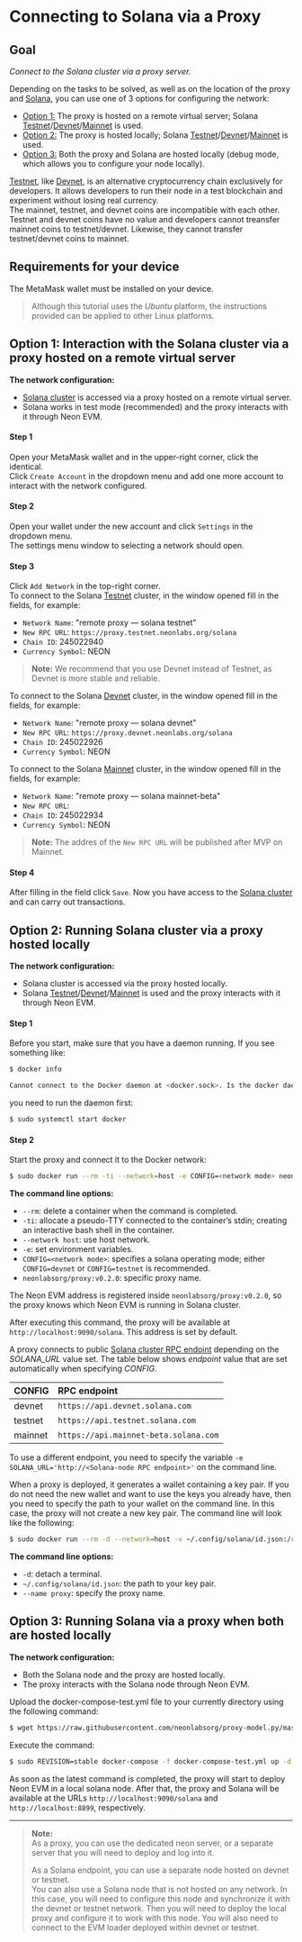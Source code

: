 # Connecting to Solana via a Proxy

## Goal
*Connect to the Solana cluster via a proxy server.*

Depending on the tasks to be solved, as well as on the location of the proxy and [Solana](https://docs.solana.com/introduction), you can use one of 3 options for configuring the network:
  * [Option 1:](#option-1-interaction-with-the-solana-cluster-via-a-proxy-hosted-on-a-remote-virtual-server) The proxy is hosted on a remote virtual server; Solana [Testnet](https://docs.solana.com/clusters#testnet)/[Devnet](https://docs.solana.com/clusters#devnet)/[Mainnet](https://docs.solana.com/clusters#mainnet-beta) is used.
  * [Option 2:](#option-2-running-solana-testnet-via-a-proxy-hosted-locally) The proxy is hosted locally; Solana [Testnet](https://docs.solana.com/clusters#testnet)/[Devnet](https://docs.solana.com/clusters#devnet)/[Mainnet](https://docs.solana.com/clusters#mainnet-beta) is used.
  * [Option 3:](#option-3-running-solana-via-a-proxy-when-both-are-hosted-locally) Both the proxy and Solana are hosted locally (debug mode, which allows you to configure your node locally).

[Testnet](https://docs.solana.com/clusters#testnet), like [Devnet](https://docs.solana.com/clusters#devnet), is an alternative cryptocurrency chain exclusively for developers. It allows developers to run their node in a test blockchain and experiment without losing real currency.  
The mainnet, testnet, and devnet coins are incompatible with each other. Testnet and devnet coins have no value and developers cannot treansfer mainnet coins to testnet/devnet. Likewise, they cannot transfer testnet/devnet coins to mainnet.

## Requirements for your device

The MetaMask wallet must be installed on your device.  

> Although this tutorial uses the *Ubuntu* platform, the instructions provided can be applied to other Linux platforms.  

## Option 1: Interaction with the Solana cluster via a proxy hosted on a remote virtual server

**The network configuration:**
  * [Solana cluster](https://docs.solana.com/cluster/overview) is accessed via a proxy hosted on a remote virtual server.
  * Solana works in test mode (recommended) and the proxy interacts with it through Neon EVM.

#### Step 1
Open your MetaMask wallet and in the upper-right corner, click the identical.  
Click `Create Account` in the dropdown menu and add one more account to interact with the network configured.  

#### Step 2
Open your wallet under the new account and click `Settings` in the dropdown menu.  
The settings menu window to selecting a network should open.  

#### Step 3
Click `Add Network` in the top-right corner.  
To connect to the Solana [Testnet](https://docs.solana.com/clusters#testnet) cluster, in the window opened fill in the fields, for example:
  * `Network Name`: "remote proxy — solana testnet"
  * `New RPC URL`: `https://proxy.testnet.neonlabs.org/solana`
  * `Chain ID`: 245022940
  * `Currency Symbol`: NEON

> **Note:** We recommend that you use Devnet instead of Testnet, as Devnet is more stable and reliable.

To connect to the Solana [Devnet](https://docs.solana.com/clusters#devnet) cluster, in the window opened fill in the fields, for example:
  * `Network Name`: "remote proxy — solana devnet"
  * `New RPC URL`: `https://proxy.devnet.neonlabs.org/solana`
  * `Chain ID`: 245022926
  * `Currency Symbol`: NEON

To connect to the Solana [Mainnet](https://docs.solana.com/clusters#mainnet-beta) cluster, in the window opened fill in the fields, for example:
  * `Network Name`: "remote proxy — solana mainnet-beta"
  * `New RPC URL`:
  * `Chain ID`: 245022934
  * `Currency Symbol`: NEON

> **Note:** The addres of the `New RPC URL` will be published after MVP on Mainnet. 


#### Step 4
After filling in the field click `Save`. Now you have access to the [Solana cluster](https://docs.solana.com/clusters) and can carry out transactions.

## Option 2: Running Solana cluster via a proxy hosted locally

**The network configuration:**
  * Solana cluster is accessed via the proxy hosted locally.
  * Solana [Testnet](https://docs.solana.com/clusters#testnet)/[Devnet](https://docs.solana.com/clusters#devnet)/[Mainnet](https://docs.solana.com/clusters#mainnet-beta) is used and the proxy interacts with it through Neon EVM.

#### Step 1
Before you start, make sure that you have a daemon running. If you see something like:  
```sh
$ docker info

Cannot connect to the Docker daemon at <docker.sock>. Is the docker daemon running?
```
you need to run the daemon first:
```sh
$ sudo systemctl start docker
```

#### Step 2

Start the proxy and connect it to the Docker network:
```sh
$ sudo docker run --rm -ti --network=host -e CONFIG=<network mode> neonlabsorg/proxy:v0.2.0
```

**The command line options:**  
  * `--rm`: delete a container when the command is completed.
  * `-ti`: allocate a pseudo-TTY connected to the container’s stdin; creating an interactive bash shell in the container.
  * `--network host`: use host network.
  * `-e`: set environment variables.
  * `CONFIG=<network mode>`: specifies a solana operating mode; either `CONFIG=devnet` or `CONFIG=testnet` is recommended.
  * `neonlabsorg/proxy:v0.2.0`: specific proxy name.

The Neon EVM address is registered inside `neonlabsorg/proxy:v0.2.0`, so the proxy knows which Neon EVM is running in Solana cluster.

After executing this command, the proxy will be available at `http://localhost:9090/solana`. This address is set by default.

A proxy connects to public [Solana cluster RPC endoint](https://docs.solana.com/cluster/rpc-endpoints) depending on the *SOLANA_URL* value set. The table below shows *endpoint* value that are set automatically when specifying *CONFIG*.

CONFIG | RPC endpoint
:-|:-
devnet | `https://api.devnet.solana.com`
testnet | `https://api.testnet.solana.com`
mainnet | `https://api.mainnet-beta.solana.com`

To use a different endpoint, you need to specify the variable `-e SOLANA_URL='http://<Solana-node RPC endpoint>'` on the command line.

When a proxy is deployed, it generates a wallet containing a key pair. If you do not need the new wallet and want to use the keys you already have, then you need to specify the path to your wallet on the command line. In this case, the proxy will not create a new key pair. The command line will look like the following:  

```sh
$ sudo docker run --rm -d --network=host -v ~/.config/solana/id.json:/root/.config/solana/id.json --name proxy neonlabsorg/proxy:v0.2.0
```

**The command line options:**
  * `-d`: detach a terminal.
  * `~/.config/solana/id.json`: the path to your key pair.
  * `--name proxy`: specify the proxy name.

## Option 3: Running Solana via a proxy when both are hosted locally

**The network configuration:**
  * Both the Solana node and the proxy are hosted locally.
  * The proxy interacts with the Solana node through Neon EVM.

Upload the docker-compose-test.yml file to your currently directory using the following command:
```sh
$ wget https://raw.githubusercontent.com/neonlabsorg/proxy-model.py/master/proxy/docker-compose-test.yml
```
Execute the command:
```sh
$ sudo REVISION=stable docker-compose -f docker-compose-test.yml up -d
```
As soon as the latest command is completed, the proxy will start to deploy Neon EVM in a local solana node. After that, the proxy and Solana will be available at the URLs `http://localhost:9090/solana` and `http://localhost:8899`, respectively.

---  

> **Note:**  
> As a proxy, you can use the dedicated neon server, or a separate server that you will need to deploy and log into it.
> 
> As a Solana endpoint, you can use a separate node hosted on devnet or testnet.  
> You can also use a Solana node that is not hosted on any network. In this case, you will need to configure this node and synchronize it with the devnet or testnet network. Then you will need to deploy the local proxy and configure it to work with this node. You will also need to connect to the EVM loader deployed within devnet or testnet.


